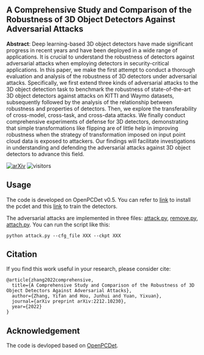 ## A Comprehensive Study and Comparison of the Robustness of 3D Object Detectors Against Adversarial Attacks
**Abstract**: Deep learning-based 3D object detectors have made significant progress in recent years and have been deployed in a wide range of applications. It is crucial to understand the robustness of detectors against adversarial attacks when employing detectors in security-critical applications. In this paper, we make the first attempt to conduct a thorough evaluation and analysis of the robustness of 3D detectors under adversarial attacks. Specifically, we first extend three kinds of adversarial attacks to the 3D object detection task to benchmark the robustness of state-of-the-art 3D object detectors against attacks on KITTI and Waymo datasets, subsequently followed by the analysis of the relationship between robustness and properties of detectors. Then, we explore the transferability of cross-model, cross-task, and cross-data attacks. We finally conduct comprehensive experiments of defense for 3D detectors, demonstrating that simple transformations like flipping are of little help in improving robustness when the strategy of transformation imposed on input point cloud data is exposed to attackers.
Our findings will facilitate investigations in understanding and defending the adversarial attacks against 3D object detectors to advance this field.

[![arXiv](https://img.shields.io/badge/arXiv-Paper-<COLOR>.svg)](https://arxiv.org/abs/2212.10230)
![visitors](https://visitor-badge.glitch.me/badge?page_id=Eaphan/Robust3DOD)

## Usage
The code is developed on OpenPCDet v0.5. You can refer to [link](docs/INSTALL.md) to install the pcdet and this [link](docs/GETTING_STARTED.md) to train the detectors.

The adversarial attacks are implemented in three files: [attack.py](attack.py), [remove.py](remove.py), [attach.py](attach.py). You can run the script like this:

```
python attack.py --cfg_file XXX --ckpt XXX 
```


## Citation
If you find this work useful in your research, please consider cite:
```
@article{zhang2022comprehensive,
  title={A Comprehensive Study and Comparison of the Robustness of 3D Object Detectors Against Adversarial Attacks},
  author={Zhang, Yifan and Hou, Junhui and Yuan, Yixuan},
  journal={arXiv preprint arXiv:2212.10230},
  year={2022}
}
```

## Acknowledgement
The code is devloped based on [OpenPCDet](https://github.com/open-mmlab/OpenPCDet).
